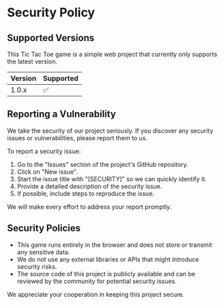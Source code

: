 # Security Policy

## Supported Versions

This Tic Tac Toe game is a simple web project that currently only supports the latest version.

| Version | Supported          |
| ------- | ------------------ |
| 1.0.x   | :white_check_mark: |

## Reporting a Vulnerability

We take the security of our project seriously. If you discover any security issues or vulnerabilities, please report them to us.

To report a security issue:

1. Go to the "Issues" section of the project's GitHub repository.
2. Click on "New issue".
3. Start the issue title with "[SECURITY]" so we can quickly identify it.
4. Provide a detailed description of the security issue.
5. If possible, include steps to reproduce the issue.

We will make every effort to address your report promptly.

## Security Policies

- This game runs entirely in the browser and does not store or transmit any sensitive data.
- We do not use any external libraries or APIs that might introduce security risks.
- The source code of this project is publicly available and can be reviewed by the community for potential security issues.

We appreciate your cooperation in keeping this project secure.
